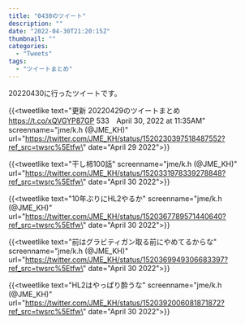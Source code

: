 ```yaml
---
title: "0430のツイート"
description: ""
date: "2022-04-30T21:20:15Z"
thumbnail: ""
categories:
  - "Tweets"
tags:
  - "ツイートまとめ"
---
```

20220430に行ったツイートです。
<!--more-->
{{<tweetlike text=\"更新 20220429のツイートまとめ https://t.co/xQVGYP87GP 533　April 30, 2022 at 11:35AM\" screenname=\"jme/k.h (@JME_KH)\" url=\"https://twitter.com/JME_KH/status/1520230397518487552?ref_src=twsrc%5Etfw\" date=\"April 29 2022\">}}

{{<tweetlike text=\"干し柿100話\" screenname=\"jme/k.h (@JME_KH)\" url=\"https://twitter.com/JME_KH/status/1520331978339278848?ref_src=twsrc%5Etfw\" date=\"April 30 2022\">}}

{{<tweetlike text=\"10年ぶりにHL2やるか\" screenname=\"jme/k.h (@JME_KH)\" url=\"https://twitter.com/JME_KH/status/1520367789571440640?ref_src=twsrc%5Etfw\" date=\"April 30 2022\">}}

{{<tweetlike text=\"前はグラビティガン取る前にやめてるからな\" screenname=\"jme/k.h (@JME_KH)\" url=\"https://twitter.com/JME_KH/status/1520369949306683397?ref_src=twsrc%5Etfw\" date=\"April 30 2022\">}}

{{<tweetlike text=\"HL2はやっぱり酔うな\" screenname=\"jme/k.h (@JME_KH)\" url=\"https://twitter.com/JME_KH/status/1520392006081871872?ref_src=twsrc%5Etfw\" date=\"April 30 2022\">}}

